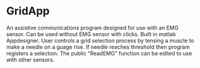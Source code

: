 # GridApp
An assistive communications program designed for use with an EMG sensor. Can be used without EMG sensor with clicks. Built in matlab Appdesigner.  User controls a grid selection process by tensing a muscle to make a needle on a guage rise. If needle reaches threshold then program registers a selection.  The public "ReadEMG" function can be edited to use with other sensors.
